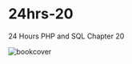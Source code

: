 # 24hrs-20
24 Hours PHP and SQL Chapter 20

![bookcover](http://s17.postimg.org/5jnpef1wv/2015_10_17_23h46_52.png)
